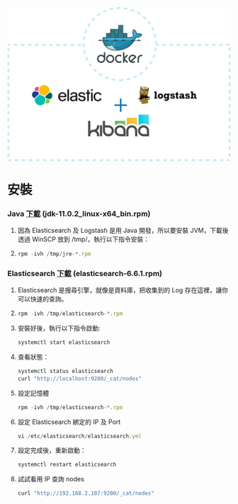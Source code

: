 

![](https://github.com/wdwd2233/Notes/blob/master/Linux/img/ELK.png?raw=true)


# 安裝

### Java [下載](https://www.oracle.com/technetwork/java/javase/downloads/jdk11-downloads-5066655.html) (jdk-11.0.2_linux-x64_bin.rpm)
 1. 因為 Elasticsearch 及 Logstash 是用 Java 開發，所以要安裝 JVM，下載後透過 WinSCP 放到 /tmp/，執行以下指令安裝：
 2.
	```javascript
	rpm -ivh /tmp/jre-*.rpm
	```
### Elasticsearch [下載](https://www.elastic.co/downloads/elasticsearch) (elasticsearch-6.6.1.rpm)
 1. Elasticsearch 是搜尋引擎，就像是資料庫，把收集到的 Log 存在這裡，讓你可以快速的查詢。
 2.
	```javascript
	rpm -ivh /tmp/elasticsearch-*.rpm
	```
 3. 安裝好後，執行以下指令啟動: 
	```javascript
	systemctl start elasticsearch
	```
 4. 查看狀態：
 	```javascript
	systemctl status elasticsearch
	curl "http://localhost:9200/_cat/nodes"
	```
 5. 設定記憶體
	```javascript
	rpm -ivh /tmp/elasticsearch-*.rpm
	```
 6. 設定 Elasticsearch 綁定的 IP 及 Port
 	```javascript
	vi /etc/elasticsearch/elasticsearch.yml
	```
 7. 設定完成後，重新啟動：
  	```javascript
	systemctl restart elasticsearch
	```
 8. 試試看用 IP 查詢 nodes
   	```javascript
	curl "http://192.168.2.107:9200/_cat/nodes"
	```